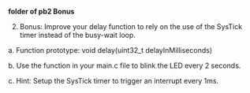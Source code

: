 **folder of pb2 Bonus**

2. Bonus: Improve your delay function to rely on the use of the SysTick timer instead of the busy-wait loop.

a. Function prototype: void delay(uint32_t delayInMilliseconds)

b. Use the function in your main.c file to blink the LED every 2 seconds.

c. Hint: Setup the SysTick timer to trigger an interrupt every 1ms.
